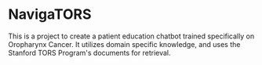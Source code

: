 # NavigaTORS
This is a project to create a patient education chatbot trained specifically on Oropharynx Cancer. 
It utilizes domain specific knowledge, and uses the Stanford TORS Program's documents for retrieval. 
